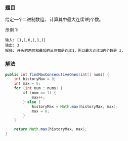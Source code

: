 ### 题目

给定一个二进制数组， 计算其中最大连续1的个数。

示例 1:

```
输入: [1,1,0,1,1,1]
输出: 3
解释: 开头的两位和最后的三位都是连续1，所以最大连续1的个数是 3.
```


### 解法

```Java
public int findMaxConsecutiveOnes(int[] nums) {
    int historyMax = 0;
    int max = 0;
    for (int num : nums) {
        if (num == 1) {
            max++;
        } else {
            historyMax = Math.max(historyMax, max);
            max = 0;
        }
    }

    return Math.max(historyMax, max);
}
```
